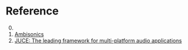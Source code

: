 # Reference

0. []()
0. [Ambisonics](https://en.wikipedia.org/wiki/Ambisonics)
0. [JUCE: The leading framework for multi-platform audio applications](https://juce.com/)

